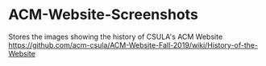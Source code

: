 # ACM-Website-Screenshots
Stores the images showing the history of CSULA's ACM Website https://github.com/acm-csula/ACM-Website-Fall-2019/wiki/History-of-the-Website
